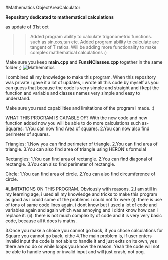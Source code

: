 #Mathematics ObjectAreaCalculator

**Repository dedicated to mathematical calculations**

as update of 31st oct
>>Added program ability to calculate trigonometric functions. such as sin,cos,tan etc.
>>Added program ability to calculate arc tangent of T ratios.
>>Will be adding more functionality to make complex mathematical calculations :)

Make sure you keep **main.cpp** and **FunsNClasses.cpp** together in the same folder ;)
![Mathematics](https://user-images.githubusercontent.com/91114837/139595859-d2406f55-1cdd-4869-b9fc-93d4442358a7.PNG)

I combined all my knowledge to make this program.
When this repository was private i gave it a lot of updates, i wrote all this code by myself as you can
guess that because the code is very simple and straight and i kept the function and variable and classes names
very simple and easy to understand.

Make sure you read capabilities and limitations of the program i made. :)

WHAT THIS PROGRAM IS CAPABLE OF?
With the new code and new function added now you will be able to do more calculations such as-
Squares:
1.You can now find Area of squares.
2.You can now also find perimeter of squares.

Triangles:
1.Now you can find perimeter of triangle.
2.You can find area of triangle.
3.You can also find area of triangle using HERON's formula!

Rectangles:
1.You can find area of rectangle.
2.You can find diagonal of rectangle.
3.You can also find perimeter of rectangle.

Circle:
1.You can find area of circle.
2.You can also find circumference of circle.

#LIMITATIONS ON THIS PROGRAM. Obviously with reasons.
2.I am still in my learning age, i used all my knowledge and tricks to make this program as good as i could
some of the problems i could not fix were
(i): there is use of tons of same code lines again. i dont know but i used a lot of code and variables again and again which was
annoying and i didnt know how can i replace it.
(ii): there is not much complexity of code and it is very very basic code, because all it does is maths.

3.Once you make a choice you cannot go back, if you chose calculations for Square you cannot go back, eithe
4.The main problem is, if user enters invalid input the code is not able to handle it and just exits on its own, yes
there are no do or while loops you know the reason. Yeah the code will not be able to handle wrong or invalid input and
will just crash, not pog.
